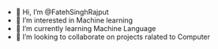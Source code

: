 - 👋 Hi, I’m @FatehSinghRajput
- 👀 I’m interested in Machine learning 
- 🌱 I’m currently learning Machine Language
- 💞️ I’m looking to collaborate on projects ralated to Computer

<!---
FatehSinghRajput/FatehSinghRajput is a ✨ special ✨ repository because its `README.md` (this file) appears on your GitHub profile.
You can click the Preview link to take a look at your changes.
--->
